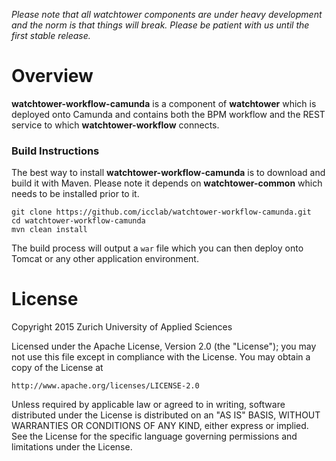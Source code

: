 *Please note that all watchtower components are under heavy development and the norm is that things will break. Please be patient with us until the first stable release.*

# Overview

**watchtower-workflow-camunda** is a component of **watchtower** which is deployed onto Camunda and contains both the BPM workflow and the REST service to which **watchtower-workflow** connects.

### Build Instructions

The best way to install **watchtower-workflow-camunda** is to download and build it with Maven. Please note it depends on **watchtower-common** which needs to be installed prior to it.

```
git clone https://github.com/icclab/watchtower-workflow-camunda.git
cd watchtower-workflow-camunda
mvn clean install
```
The build process will output a `war` file which you can then deploy onto Tomcat or any other application environment.

# License

Copyright 2015 Zurich University of Applied Sciences

Licensed under the Apache License, Version 2.0 (the "License");
you may not use this file except in compliance with the License.
You may obtain a copy of the License at

    http://www.apache.org/licenses/LICENSE-2.0
    
Unless required by applicable law or agreed to in writing, software
distributed under the License is distributed on an "AS IS" BASIS,
WITHOUT WARRANTIES OR CONDITIONS OF ANY KIND, either express or
implied.
See the License for the specific language governing permissions and
limitations under the License.